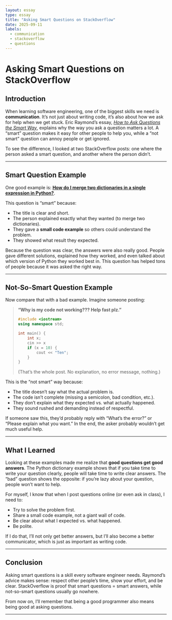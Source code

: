 ```yaml
---
layout: essay
type: essay
title: "Asking Smart Questions on StackOverflow"
date: 2025-09-11
labels:
  - communication
  - stackoverflow
  - questions
---
```


# Asking Smart Questions on StackOverflow


## Introduction

When learning software engineering, one of the biggest skills we need is **communication**. It’s not just about writing code, it’s also about how we ask for help when we get stuck. Eric Raymond’s essay, [*How to Ask Questions the Smart Way*](http://www.catb.org/esr/faqs/smart-questions.html), explains why the way you ask a question matters a lot. A “smart” question makes it easy for other people to help you, while a “not smart” question can annoy people or get ignored.

To see the difference, I looked at two StackOverflow posts: one where the person asked a smart question, and another where the person didn’t.

---

## Smart Question Example

One good example is: [**How do I merge two dictionaries in a single expression in Python?**](https://stackoverflow.com/questions/38987/how-do-i-merge-two-dictionaries-in-a-single-expression-in-python).

This question is “smart” because:

* The title is clear and short.
* The person explained exactly what they wanted (to merge two dictionaries).
* They gave a **small code example** so others could understand the problem.
* They showed what result they expected.

Because the question was clear, the answers were also really good. People gave different solutions, explained how they worked, and even talked about which version of Python they worked best in. This question has helped tons of people because it was asked the right way.

---

## Not-So-Smart Question Example

Now compare that with a bad example. Imagine someone posting:

> **“Why is my code not working??? Help fast plz.”**
>
> ```cpp
> #include <iostream>
> using namespace std;
>
> int main() {
>     int x;
>     cin >> x
>     if (x = 10) {
>         cout << "Ten";
>     }
> }
> ```
>
> (That’s the whole post. No explanation, no error message, nothing.)

This is the “not smart” way because:

* The title doesn’t say what the actual problem is.
* The code isn’t complete (missing a semicolon, bad condition, etc.).
* They don’t explain what they expected vs. what actually happened.
* They sound rushed and demanding instead of respectful.

If someone saw this, they’d probably reply with “What’s the error?” or “Please explain what you want.” In the end, the asker probably wouldn’t get much useful help.

---

## What I Learned

Looking at these examples made me realize that **good questions get good answers**. The Python dictionary example shows that if you take time to write your question clearly, people will take time to write clear answers. The “bad” question shows the opposite: if you’re lazy about your question, people won’t want to help.

For myself, I know that when I post questions online (or even ask in class), I need to:

* Try to solve the problem first.
* Share a small code example, not a giant wall of code.
* Be clear about what I expected vs. what happened.
* Be polite.

If I do that, I’ll not only get better answers, but I’ll also become a better communicator, which is just as important as writing code.

---

## Conclusion

Asking smart questions is a skill every software engineer needs. Raymond’s advice makes sense: respect other people’s time, show your effort, and be clear. StackOverflow is proof that smart questions = smart answers, while not-so-smart questions usually go nowhere.

From now on, I’ll remember that being a good programmer also means being good at asking questions.

---
